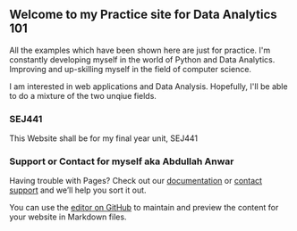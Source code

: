 ## Welcome to my Practice site for Data Analytics 101 
All the examples which have been shown here are just for practice. I'm constantly developing myself in the world of Python and Data Analytics. Improving and up-skilling myself in the field of computer science. 

I am interested in web applications and Data Analysis. Hopefully, I'll be able to do a mixture of the two unqiue fields.





### SEJ441
This Website shall be for my final year unit, SEJ441
### Support or Contact for myself aka Abdullah Anwar 

Having trouble with Pages? Check out our [documentation](https://docs.github.com/categories/github-pages-basics/) or [contact support](https://github.com/contact) and we’ll help you sort it out.

You can use the [editor on GitHub](https://github.com/aanwar5/Data_Analytics_Python_Test/edit/gh-pages/index.md) to maintain and preview the content for your website in Markdown files.

